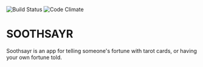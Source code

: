 ![Build Status](https://codeship.com/projects/8945c8c0-6e0c-0134-756d-66a80b8b3db1/status?branch=master)
![Code Climate](https://codeclimate.com/github/cameroncogan/soothsayr.png)

# SOOTHSAYR

Soothsayr is an app for telling someone's fortune with tarot cards, or having your own fortune told.

